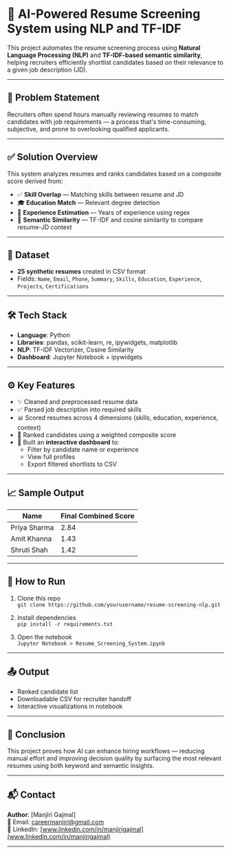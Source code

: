 # 🧠 AI-Powered Resume Screening System using NLP and TF-IDF

This project automates the resume screening process using **Natural Language Processing (NLP)** and **TF-IDF-based semantic similarity**, helping recruiters efficiently shortlist candidates based on their relevance to a given job description (JD).

---

## 📌 Problem Statement

Recruiters often spend hours manually reviewing resumes to match candidates with job requirements — a process that's time-consuming, subjective, and prone to overlooking qualified applicants.

---

## ✅ Solution Overview

This system analyzes resumes and ranks candidates based on a composite score derived from:

- ✅ **Skill Overlap** — Matching skills between resume and JD
- 🎓 **Education Match** — Relevant degree detection
- 🧾 **Experience Estimation** — Years of experience using regex
- 🧠 **Semantic Similarity** — TF-IDF and cosine similarity to compare resume-JD context

---

## 📂 Dataset

- **25 synthetic resumes** created in CSV format
- Fields: `Name`, `Email`, `Phone`, `Summary`, `Skills`, `Education`, `Experience`, `Projects`, `Certifications`

---

## 🛠️ Tech Stack

- **Language**: Python
- **Libraries**: pandas, scikit-learn, re, ipywidgets, matplotlib
- **NLP**: TF-IDF Vectorizer, Cosine Similarity
- **Dashboard**: Jupyter Notebook + ipywidgets

---

## ⚙️ Key Features

- ✨ Cleaned and preprocessed resume data
- ✅ Parsed job description into required skills
- 📊 Scored resumes across 4 dimensions (skills, education, experience, context)
- 🔢 Ranked candidates using a weighted composite score
- 🧩 Built an **interactive dashboard** to:
  - Filter by candidate name or experience
  - View full profiles
  - Export filtered shortlists to CSV

---

## 📈 Sample Output

| Name           | Final Combined Score |
|----------------|----------------------|
| Priya Sharma   | 2.84                 |
| Amit Khanna    | 1.43                 |
| Shruti Shah    | 1.42                 |

---



## 🚀 How to Run

1. Clone this repo  
   `git clone https://github.com/yourusername/resume-screening-nlp.git`

2. Install dependencies  
   `pip install -r requirements.txt`

3. Open the notebook  
   `Jupyter Notebook > Resume_Screening_System.ipynb`

---

## 📤 Output

- Ranked candidate list
- Downloadable CSV for recruiter handoff
- Interactive visualizations in notebook

---

## 📌 Conclusion

This project proves how AI can enhance hiring workflows — reducing manual effort and improving decision quality by surfacing the most relevant resumes using both keyword and semantic insights.

---

## 📬 Contact

**Author**: [Manjiri Gajmal]  
📧 Email: careermanjiri@gmail.com  
🔗 LinkedIn: [www.linkedin.com/in/manjirigajmal](www.linkedin.com/in/manjirigajmal)

---

